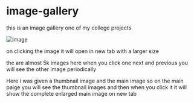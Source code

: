 # image-gallery
this is an image gallery one of my college projects

![image](https://user-images.githubusercontent.com/110547330/184213140-a3c14cb6-43e5-4639-90b7-397e3e87628b.png)

on clicking the image it will open in new tab with a larger size

the are almost 5k images here when you click one next and previous you will see the other image periodically

Here i was given a thumbnail image and the main image so on the main paige you will see the thumbnail images and then when you
click it it will show the complete enlarged  main image on new tab




